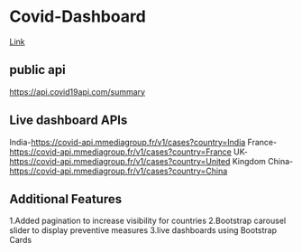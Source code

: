 # Covid-Dashboard
[Link](https://mayu-covid-dashboard.netlify.app/)
## public api 
https://api.covid19api.com/summary
## Live dashboard APIs
India-https://covid-api.mmediagroup.fr/v1/cases?country=India
France-https://covid-api.mmediagroup.fr/v1/cases?country=France
UK-https://covid-api.mmediagroup.fr/v1/cases?country=United Kingdom
China-https://covid-api.mmediagroup.fr/v1/cases?country=China

## Additional Features
1.Added pagination to increase visibility for countries
2.Bootstrap carousel slider to display preventive measures
3.live dashboards using Bootstrap Cards
